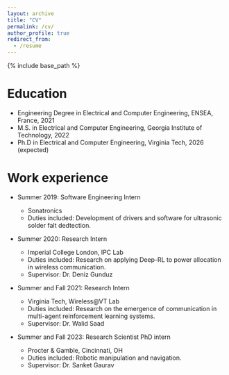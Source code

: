 ```yaml
---
layout: archive
title: "CV"
permalink: /cv/
author_profile: true
redirect_from:
  - /resume
---
```


{% include base_path %}

Education
======
* Engineering Degree in Electrical and Computer Engineering, ENSEA, France, 2021
* M.S. in Electrical and Computer Engineering, Georgia Institute of Technology, 2022
* Ph.D in Electrical and Computer Engineering, Virginia Tech, 2026 (expected)

Work experience
======
* Summer 2019: Software Engineering Intern
  * Sonatronics
  * Duties included: Development of drivers and software for ultrasonic solder falt dedtection.

* Summer 2020: Research Intern
  * Imperial College London, IPC Lab
  * Duties included: Research on applying Deep-RL to power allocation in wireless communication.
  * Supervisor: Dr. Deniz Gunduz

* Summer and Fall 2021: Research Intern
  * Virginia Tech, Wireless@VT Lab
  * Duties included: Research on the emergence of communication in multi-agent reinforcement learning systems.
  * Supervisor: Dr. Walid Saad

* Summer and Fall 2023: Research Scientist PhD intern
  * Procter & Gamble, Cincinnati, OH
  * Duties included: Robotic manipulation and navigation. 
  * Supervisor: Dr. Sanket Gaurav
